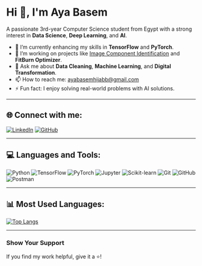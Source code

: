 
# Hi 👋, I'm Aya Basem

A passionate 3rd-year Computer Science student from Egypt with a strong interest in **Data Science**, **Deep Learning**, and **AI**.

- 🌱 I’m currently enhancing my skills in **TensorFlow** and **PyTorch**.
- 🔭 I’m working on projects like [Image Component Identification](https://github.com/Ayahijab/AnalysingImages) and **FitBurn Optimizer**.
- 💬 Ask me about **Data Cleaning**, **Machine Learning**, and **Digital Transformation**.
- 📫 How to reach me: [ayabasemhijabb@gmail.com](mailto:ayabasemhijabb@gmail.com)
- ⚡ Fun fact: I enjoy solving real-world problems with AI solutions.

---

## 🌐 Connect with me:
[![LinkedIn](https://img.shields.io/badge/LinkedIn-0077B5?style=for-the-badge&logo=linkedin&logoColor=white)](https://www.linkedin.com/in/aya-hijab-95a8a42a4/)
[![GitHub](https://img.shields.io/badge/GitHub-181717?style=for-the-badge&logo=github&logoColor=white)](https://github.com/Ayahijab)

---

## 💻 Languages and Tools:
![Python](https://img.shields.io/badge/-Python-333333?style=for-the-badge&logo=python)
![TensorFlow](https://img.shields.io/badge/-TensorFlow-FF6F00?style=for-the-badge&logo=tensorflow)
![PyTorch](https://img.shields.io/badge/-PyTorch-EE4C2C?style=for-the-badge&logo=pytorch)
![Jupyter](https://img.shields.io/badge/-Jupyter-F37626?style=for-the-badge&logo=jupyter)
![Scikit-learn](https://img.shields.io/badge/-Scikit%20Learn-333333?style=for-the-badge&logo=scikit-learn)
![Git](https://img.shields.io/badge/-Git-F05032?style=for-the-badge&logo=git)
![GitHub](https://img.shields.io/badge/-GitHub-333333?style=for-the-badge&logo=github)
![Postman](https://img.shields.io/badge/-Postman-FF6C37?style=for-the-badge&logo=postman)

---

## 📊 Most Used Languages:
[![Top Langs](https://github-readme-stats.vercel.app/api/top-langs/?username=Ayahijab&layout=compact)](https://github.com/Ayahijab)

---

### Show Your Support
If you find my work helpful, give it a ⭐!
